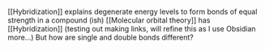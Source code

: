 [[Hybridization]] explains degenerate energy levels to form bonds of equal strength in a compound (ish)
[[Molecular orbital theory]] has [[Hybridization]] (testing out making links, will refine this as I use Obsidian more...)
But how are single and double bonds different?


